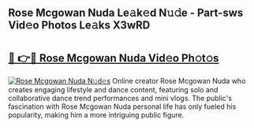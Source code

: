 ## Rose Mcgowan Nuda Le𝚊k𝚎d N𝚞𝚍e - Part-sws Vid𝚎o Photos Le𝚊ks X3wRD

# <h2><a href="http://fbfhq4s.evod.top/?m=Rose+Mcgowan+Nuda">🔗 👉🔴 Rose Mcgowan Nuda Vid𝚎o Ph𝚘t𝚘s</a></h2>

[![Rose Mcgowan Nuda N𝚞d𝚎s](https://i.imgur.com/8V9OHl7.gif)](http://fbfhq4s.evod.top/?m=Rose+Mcgowan+Nuda)
Online creator Rose Mcgowan Nuda who creates engaging lifestyle and dance content, featuring solo and collaborative dance trend performances and mini vlogs. The public's fascination with Rose Mcgowan Nuda personal life has only fueled his popularity, making him a more intriguing public figure. 
